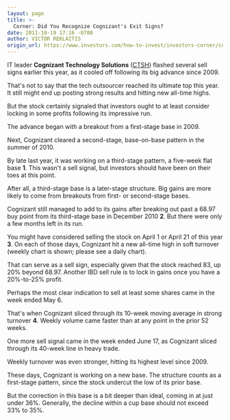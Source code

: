 ```yaml
---
layout: page
title: >-
  Corner: Did You Recognize Cognizant's Exit Signs?
date: 2011-10-19 17:16 -0700
author: VICTOR REKLAITIS
origin_url: https://www.investors.com/how-to-invest/investors-corner/corner-did-you-recognize-cognizants-exit-signs/
---
```


IT leader **Cognizant Technology Solutions** ([CTSH](https://research.investors.com/quote.aspx?symbol=CTSH)) flashed several sell signs earlier this year, as it cooled off following its big advance since 2009.

That's not to say that the tech outsourcer reached its ultimate top this year. It still might end up posting strong results and hitting new all-time highs.

But the stock certainly signaled that investors ought to at least consider locking in some profits following its impressive run.

The advance began with a breakout from a first-stage base in 2009.

Next, Cognizant cleared a second-stage, base-on-base pattern in the summer of 2010.

By late last year, it was working on a third-stage pattern, a five-week flat base **1**. This wasn't a sell signal, but investors should have been on their toes at this point.

After all, a third-stage base is a later-stage structure. Big gains are more likely to come from breakouts from first- or second-stage bases.

Cognizant still managed to add to its gains after breaking out past a 68.97 buy point from its third-stage base in December 2010 **2**. But there were only a few months left in its run.

You might have considered selling the stock on April 1 or April 21 of this year **3**. On each of those days, Cognizant hit a new all-time high in soft turnover (weekly chart is shown; please see a daily chart).

That can serve as a sell sign, especially given that the stock reached 83, up 20% beyond 68.97. Another IBD sell rule is to lock in gains once you have a 20%-to-25% profit.

Perhaps the most clear indication to sell at least some shares came in the week ended May 6.

That's when Cognizant sliced through its 10-week moving average in strong turnover **4**. Weekly volume came faster than at any point in the prior 52 weeks.

One more sell signal came in the week ended June 17, as Cognizant sliced through its 40-week line in heavy trade.

Weekly turnover was even stronger, hitting its highest level since 2009.

These days, Cognizant is working on a new base. The structure counts as a first-stage pattern, since the stock undercut the low of its prior base.

But the correction in this base is a bit deeper than ideal, coming in at just under 36%. Generally, the decline within a cup base should not exceed 33% to 35%.
